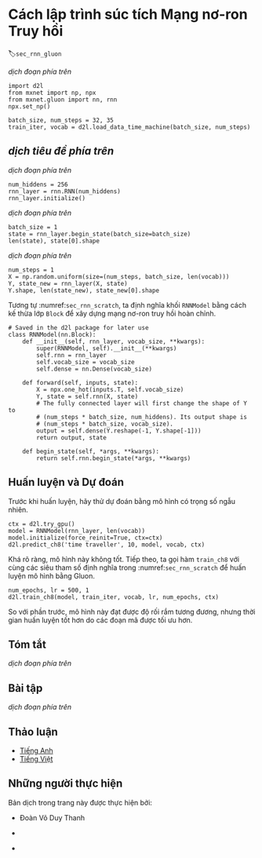 <!-- ===================== Bắt đầu dịch Phần 1 ==================== -->
<!-- ========================================= REVISE BẮT ĐẦU =================================== -->

<!--
# Concise Implementation of Recurrent Neural Networks
-->

# Cách lập trình súc tích Mạng nơ-ron Truy hồi
:label:`sec_rnn_gluon`

<!--
While :numref:`sec_rnn_scratch` was instructive to see how recurrent neural networks (RNNs) are implemented, this is not convenient or fast.
This section will show how to implement the same language model more efficiently using functions provided by Gluon.
We begin as before by reading the "Time Machine" corpus.
-->

*dịch đoạn phía trên*


```{.python .input  n=1}
import d2l
from mxnet import np, npx
from mxnet.gluon import nn, rnn
npx.set_np()

batch_size, num_steps = 32, 35
train_iter, vocab = d2l.load_data_time_machine(batch_size, num_steps)
```

<!--
## Defining the Model
-->

## *dịch tiêu đề phía trên*

<!--
Gluon's `rnn` module provides a recurrent neural network implementation (beyond many other sequence models).
We construct the recurrent neural network layer `rnn_layer` with a single hidden layer and 256 hidden units, and initialize the weights.
-->

*dịch đoạn phía trên*


```{.python .input  n=26}
num_hiddens = 256
rnn_layer = rnn.RNN(num_hiddens)
rnn_layer.initialize()
```

<!--
Initializing the state is straightforward. We invoke the member function `rnn_layer.begin_state(batch_size)`.
This returns an initial state for each element in the minibatch.
That is, it returns an object of size (hidden layers, batch size, number of hidden units).
The number of hidden layers defaults to be 1.
In fact, we have not even discussed yet what it means to have multiple layers---this will happen in :numref:`sec_deep_rnn`.
For now, suffice it to say that multiple layers simply amount to the output of one RNN being used as the input for the next RNN.
-->

*dịch đoạn phía trên*


```{.python .input  n=37}
batch_size = 1
state = rnn_layer.begin_state(batch_size=batch_size)
len(state), state[0].shape
```

<!--
With a state variable and an input, we can compute the output with the updated state.
-->

*dịch đoạn phía trên*


```{.python .input  n=38}
num_steps = 1
X = np.random.uniform(size=(num_steps, batch_size, len(vocab)))
Y, state_new = rnn_layer(X, state)
Y.shape, len(state_new), state_new[0].shape
```

<!-- ===================== Kết thúc dịch Phần 1 ===================== -->

<!-- ===================== Bắt đầu dịch Phần 2 ===================== -->

<!--
Similar to :numref:`sec_rnn_scratch`, we define an `RNNModel` block by subclassing the `Block` class for a complete recurrent neural network.
Note that `rnn_layer` only contains the hidden recurrent layers, we need to create a separate output layer.
While in the previous section, we have the output layer within the `rnn` block.
-->

Tương tự :numref:`sec_rnn_scratch`, ta định nghĩa khối `RNNModel` bằng cách kế thừa lớp `Block` để xây dựng mạng nơ-ron truy hồi hoàn chỉnh.


```{.python .input  n=39}
# Saved in the d2l package for later use
class RNNModel(nn.Block):
    def __init__(self, rnn_layer, vocab_size, **kwargs):
        super(RNNModel, self).__init__(**kwargs)
        self.rnn = rnn_layer
        self.vocab_size = vocab_size
        self.dense = nn.Dense(vocab_size)

    def forward(self, inputs, state):
        X = npx.one_hot(inputs.T, self.vocab_size)
        Y, state = self.rnn(X, state)
        # The fully connected layer will first change the shape of Y to
        # (num_steps * batch_size, num_hiddens). Its output shape is
        # (num_steps * batch_size, vocab_size).
        output = self.dense(Y.reshape(-1, Y.shape[-1]))
        return output, state

    def begin_state(self, *args, **kwargs):
        return self.rnn.begin_state(*args, **kwargs)
```

<!--
## Training and Predicting
-->

## Huấn luyện và Dự đoán

<!--
Before training the model, let us make a prediction with the a model that has random weights.
-->

Trước khi huấn luyện, hãy thử dự đoán bằng mô hình có trọng số ngẫu nhiên.

```{.python .input  n=42}
ctx = d2l.try_gpu()
model = RNNModel(rnn_layer, len(vocab))
model.initialize(force_reinit=True, ctx=ctx)
d2l.predict_ch8('time traveller', 10, model, vocab, ctx)
```

<!--
As is quite obvious, this model does not work at all. Next, we call `train_ch8` with the same hyper-parameters defined in :numref:`sec_rnn_scratch` and train our model with Gluon.
-->

Khá rõ ràng, mô hình này không tốt. Tiếp theo, ta gọi hàm `train_ch8` với cùng các siêu tham số định nghĩa trong :numref:`sec_rnn_scratch` để huấn luyện mô hình bằng Gluon.

```{.python .input  n=19}
num_epochs, lr = 500, 1
d2l.train_ch8(model, train_iter, vocab, lr, num_epochs, ctx)
```

<!--
Compared with the last section, this model achieves comparable perplexity, albeit within a shorter period of time, due to the code being more optimized.
-->

So với phần trước, mô hình này đạt được độ rối rắm tương đương, nhưng thời gian huấn luyện tốt hơn do các đoạn mã được tối ưu hơn.

<!--
## Summary
-->

## Tóm tắt

<!--
* Gluon's `rnn` module provides an implementation at the recurrent neural network layer.
* Gluon's `nn.RNN` instance returns the output and hidden state after forward computation. This forward computation does not involve output layer computation.
* As before, the computational graph needs to be detached from previous steps for reasons of efficiency.
-->

*dịch đoạn phía trên*

<!--
## Exercises
-->

## Bài tập

<!--
1. Compare the implementation with the previous section.
    * Why does Gluon's implementation run faster?
    * If you observe a significant difference beyond speed, try to find the reason.
2. Can you make the model overfit?
    * Increase the number of hidden units.
    * Increase the number of iterations.
    * What happens if you adjust the clipping parameter?
3. Implement the autoregressive model of the introduction to the current chapter using an RNN.
4. What happens if you increase the number of hidden layers in the RNN model? Can you make the model work?
5. How well can you compress the text using this model?
    * How many bits do you need?
    * Why does not everyone use this model for text compression? Hint: what about the compressor itself?
-->

*dịch đoạn phía trên*


<!-- ===================== Kết thúc dịch Phần 2 ===================== -->
<!-- ========================================= REVISE KẾT THÚC =================================== -->

## Thảo luận
* [Tiếng Anh](https://discuss.mxnet.io/t/2365)
* [Tiếng Việt](https://forum.machinelearningcoban.com/c/d2l)

## Những người thực hiện
Bản dịch trong trang này được thực hiện bởi:
<!--
Tác giả của mỗi Pull Request điền tên mình và tên những người review mà bạn thấy
hữu ích vào từng phần tương ứng. Mỗi dòng một tên, bắt đầu bằng dấu `*`.

Lưu ý:
* Nếu reviewer không cung cấp tên, bạn có thể dùng tên tài khoản GitHub của họ
với dấu `@` ở đầu. Ví dụ: @aivivn.

* Tên đầy đủ của các reviewer có thể được tìm thấy tại https://github.com/aivivn/d2l-vn/blob/master/docs/contributors_info.md
-->

* Đoàn Võ Duy Thanh
<!-- Phần 1 -->
*

<!-- Phần 2 -->
*
